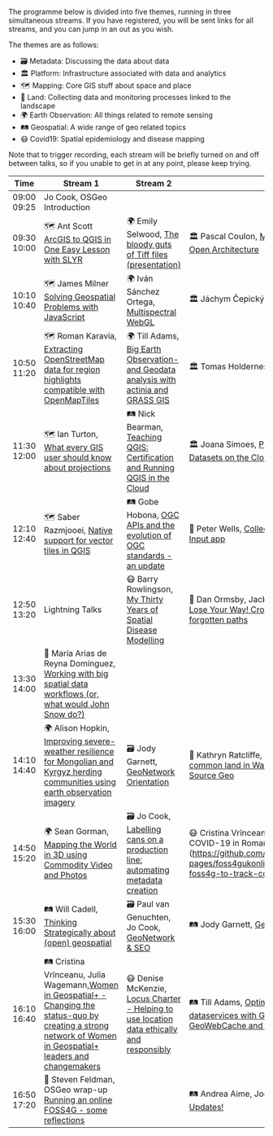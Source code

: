 The programme below is divided into five themes, running in three simultaneous streams. If you have registered, you will be sent links for all streams, and you can jump in an out as you wish.

The themes are as follows:

* 🗃️ Metadata: Discussing the data about data
* 🏛️ Platform: Infrastructure associated with data and analytics
* 🗺️ Mapping: Core GIS stuff about space and place
* 🚜 Land: Collecting data and monitoring processes linked to the landscape
* 🌍 Earth Observation: All things related to remote sensing
* 🛤️ Geospatial: A wide range of geo related topics
* 😷 Covid19: Spatial epidemiology and disease mapping 

Note that to trigger recording, each stream will be briefly turned on and off between talks, so if you unable to get in at any point, please keep trying.

| Time   | Stream 1 | Stream 2  | Stream 3  |
| ------------- |----------| -------------| -------------|
| 09:00	09:25 | Jo Cook, OSGeo Introduction | | |
|09:30	10:00 |🗺️ Ant Scott [ArcGIS to QGIS in One Easy Lesson with SLYR](https://github.com/osgeouk/website/blob/gh-pages/foss4gukonline2020/sessions.md#arcgis-to-qgis-in-one-easy-lesson-demo) |🌍 Emily Selwood, [The bloody guts of Tiff files (presentation)](https://github.com/osgeouk/website/blob/gh-pages/foss4gukonline2020/sessions.md#the-bloody-guts-of-tiff-files-presentation)|🏛️ Pascal Coulon, [Managing Open Data with an Open Architecture](https://github.com/osgeouk/website/blob/gh-pages/foss4gukonline2020/sessions.md#managing-open-data-with-an-open-architecture-demo)|
| 10:10	10:40 |🗺️ James Milner	[Solving Geospatial Problems with JavaScript](https://github.com/osgeouk/website/blob/gh-pages/foss4gukonline2020/sessions.md#solving-geospatial-problems-with-javascript-presentation)|🌍 Iván Sánchez Ortega, [Multispectral WebGL](https://github.com/osgeouk/website/blob/gh-pages/foss4gukonline2020/sessions.md#multispectral-webgl-demo)|🏛️ Jáchym Čepický, [Gisquick demo presentation](https://github.com/osgeouk/website/blob/gh-pages/foss4gukonline2020/sessions.md#gisquick-demo-presentation-demo)|
| 10:50	11:20 |🗺️ Roman Karavia, [Extracting OpenStreetMap data for region highlights compatible with OpenMapTiles](https://github.com/osgeouk/website/blob/gh-pages/foss4gukonline2020/sessions.md#extracting-openstreetmap-data-for-region-highlights-compatible-with-openmaptiles-presentation)|🌍 Till Adams, [Big Earth Observation- and Geodata analysis with actinia and GRASS GIS](https://github.com/osgeouk/website/blob/gh-pages/foss4gukonline2020/sessions.md#big-earth-observation--and-geodata-analysis-with-actinia-and-grass-gis-presentation)|🏛️ Tomas Holderness, [Serverless PostGIS](https://github.com/osgeouk/website/blob/gh-pages/foss4gukonline2020/sessions.md#serverless-postgis-demo)| 
| 11:30	12:00 |🗺️ Ian Turton, [What every GIS user should know about projections](https://github.com/osgeouk/website/blob/gh-pages/foss4gukonline2020/sessions.md#what-every-gis-user-should-know-about-projections-presentation)|🛤️ Nick Bearman, [Teaching QGIS: Certification and Running QGIS in the Cloud](https://github.com/osgeouk/website/blob/gh-pages/foss4gukonline2020/sessions.md#teaching-qgis-certification-and-running-qgis-in-the-cloud-presentation)|🏛️ Joana Simoes, [Processing Large Geospatial Datasets on the Cloud, using FOSS](https://github.com/osgeouk/website/blob/gh-pages/foss4gukonline2020/sessions.md#processing-large-geospatial-datasets-on-the-cloud-using-foss-presentation)|
| 12:10	12:40 |🗺️ Saber Razmjooei, [Native support for vector tiles in QGIS ](https://github.com/osgeouk/website/blob/gh-pages/foss4gukonline2020/sessions.md#native-support-for-vector-tiles-in-qgis-presentation)|🛤️ Gobe Hobona, [OGC APIs and the evolution of OGC standards - an update](https://github.com/osgeouk/website/blob/gh-pages/foss4gukonline2020/sessions.md#ogc-apis-and-the-evolution-of-ogc-standards---an-update-presentation)|🚜 Peter Wells, [Collecting data using QGIS and Input app](https://github.com/osgeouk/website/blob/gh-pages/foss4gukonline2020/sessions.md#collecting-data-using-qgis-and-input-app-demo)|
| 12:50	13:20 | Lightning	Talks |😷 Barry Rowlingson, [My Thirty Years of Spatial Disease Modelling](https://github.com/osgeouk/website/blob/gh-pages/foss4gukonline2020/sessions.md#my-thirty-years-of-spatial-disease-modelling-presentation)|🚜 Dan Ormsby, Jack Cornish, Matt Walker, [Don’t Lose Your Way! Crowd sourcing the nation's forgotten paths](https://github.com/osgeouk/website/blob/gh-pages/foss4gukonline2020/sessions.md#dont-lose-your-way--crowd-sourcing-the-nations-forgotten-paths-presentation)|
| 13:30	14:00 |🔑 María Arias de Reyna Domínguez, [Working with big spatial data workflows (or, what would John Snow do?)](https://github.com/osgeouk/website/blob/gh-pages/foss4gukonline2020/sessions.md#working-with-big-spatial-data-workflows-or-what-would-john-snow-do-keynote)| |||
| 14:10	14:40 |🌍 Alison Hopkin, [Improving severe-weather resilience for Mongolian and Kyrgyz herding communities using earth observation imagery](https://github.com/osgeouk/website/blob/gh-pages/foss4gukonline2020/sessions.md#improving-severe-weather-resilience-for-mongolian-and-kyrgyz-herding-communities-using-earth-observation-imagery-presentation)|🗃️ Jody Garnett, [GeoNetwork Orientation](https://github.com/osgeouk/website/blob/gh-pages/foss4gukonline2020/sessions.md#geonetwork-orientation-presentation)|🚜 Kathryn Ratcliffe, [Delivering a digital register of common land in Wales with the help of Open Source Geo](https://github.com/osgeouk/website/blob/gh-pages/foss4gukonline2020/sessions.md#delivering-a-digital-register-of-common-land-in-wales-with-the-help-of-open-source-geo-demo)|
| 14:50	15:20 |🌍 Sean Gorman, [Mapping the World in 3D using Commodity Video and Photos](https://github.com/osgeouk/website/blob/gh-pages/foss4gukonline2020/sessions.md#mapping-the-world-in-3d-using-commodity-video-and-photos-presentation)| 🗃️ Jo Cook, [Labelling cans on a production line: automating metadata creation](https://github.com/osgeouk/website/blob/gh-pages/foss4gukonline2020/sessions.md#labelling-cans-on-a-production-line-automating-metadata-creation-demo)|😷 Cristina Vrînceanu, Using FOSS4G to track COVID-19 in Romania](https://github.com/osgeouk/website/blob/gh-pages/foss4gukonline2020/sessions.md#using-foss4g-to-track-covid-19-in-romania-demo)| 
| 15:30	16:00 |🛤️ Will Cadell, [Thinking Strategically about (open) geospatial](https://github.com/osgeouk/website/blob/gh-pages/foss4gukonline2020/sessions.md#thinking-strategically-about-open-geospatial-presentation)|🗃️ Paul van Genuchten, Jo Cook, [GeoNetwork & SEO](https://github.com/osgeouk/website/blob/gh-pages/foss4gukonline2020/sessions.md#geonetwork--seo-presentation)|🛤️ Jody Garnett, [GeoServer Orientation](https://github.com/osgeouk/website/blob/gh-pages/foss4gukonline2020/sessions.md#geoserver-orientation-presentation)|
| 16:10	16:40 |🛤️ Cristina Vrînceanu, Julia Wagemann,[Women in Geospatial+ - Changing the status-quo by creating a strong network of Women in Geospatial+ leaders and changemakers](https://github.com/osgeouk/website/blob/gh-pages/foss4gukonline2020/sessions.md#women-in-geospatial---changing-the-status-quo-by-creating-a-strong-network-of-women-in-geospatial-leaders-and-changemakers-presentation)|😷 Denise McKenzie, [Locus Charter - Helping to use location data ethically and responsibly](https://github.com/osgeouk/website/blob/gh-pages/foss4gukonline2020/sessions.md#locus-charter---helping-to-use-location-data-ethically-and-responsibly-presentation)|🛤️ Till Adams, [Optimized publishing of map and dataservices with GeoServer, GeoStyler, GeoWebCache and MapProxy](https://github.com/osgeouk/website/blob/gh-pages/foss4gukonline2020/sessions.md#optimized-publishing-of-map-and-dataservices-with-geoserver-geostyler-geowebcache-and-mapproxy-presentation)|
| 16:50	17:20 |🔑 Steven Feldman, OSGeo wrap-up [Running an online FOSS4G - some reflections](https://github.com/osgeouk/website/blob/gh-pages/foss4gukonline2020/sessions.md#running-an-online-foss4g---some-reflections-keynote)| |🛤️ Andrea Aime, Jody Garnett, [GeoServer 2.17 Updates!](https://github.com/osgeouk/website/blob/gh-pages/foss4gukonline2020/sessions.md#geoserver-217-updatespresentation)|


